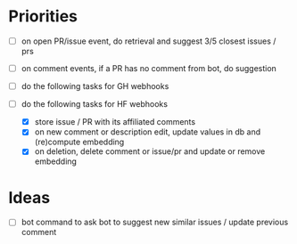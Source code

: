 # Priorities

- [ ] on open PR/issue event, do retrieval and suggest 3/5 closest issues / prs
- [ ] on comment events, if a PR has no comment from bot, do suggestion

- [ ] do the following tasks for GH webhooks
- [ ] do the following tasks for HF webhooks
  - [x] store issue / PR with its affiliated comments
  - [x] on new comment or description edit, update values in db and (re)compute embedding
  - [x] on deletion, delete comment or issue/pr and update or remove embedding

# Ideas

- [ ] bot command to ask bot to suggest new similar issues / update previous comment
